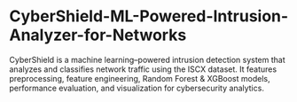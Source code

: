 # CyberShield-ML-Powered-Intrusion-Analyzer-for-Networks
CyberShield is a machine learning–powered intrusion detection system that analyzes and classifies network traffic using the ISCX dataset. It features preprocessing, feature engineering, Random Forest &amp; XGBoost models, performance evaluation, and visualization for cybersecurity analytics.
